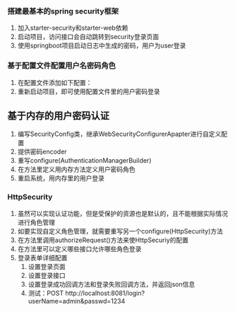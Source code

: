 ### 搭建最基本的spring security框架
1. 加入starter-security和starter-web依赖
2. 启动项目，访问接口会自动跳转到security登录页面
3. 使用springboot项目启动日志中生成的密码，用户为user登录

### 基于配置文件配置用户名密码角色
1. 在配置文件添加如下配置：
2. 重新启动项目，即可使用配置文件里的用户密码登录

## 基于内存的用户密码认证
1. 编写SecurityConfig类，继承WebSecurityConfigurerApapter进行自定义配置
2. 提供密码encoder
3. 重写configure(AuthenticationManagerBuilder)
4. 在方法里定义用内存方法定义用户密码角色
5. 重启系统，用内存里的用户登录

### HttpSecurity
1. 虽然可以实现认证功能，但是受保护的资源也是默认的，且不能根据实际情况进行角色管理
2. 如要实现自定义角色管理，就需要重写另一个configure(HttpSecurity)方法
3. 在方法里调用authorizeRequest()方法来使HttpSecuriy的配置
4. 在方法里可以定义哪些接口允许哪些角色登录
5. 登录表单详细配置
   1. 设置登录页面
   2. 设置登录接口
   3. 设置登录成功回调方法和登录失败回调方法，并返回json信息
   4. 测试：POST http://localhost:8081/login?userName=admin&passwd=1234
